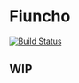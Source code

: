# Fiuncho

[![Build Status](https://travis-ci.com/chponte/fiuncho.svg?token=Gxpcxy8NqxmoyEPxEuR5&branch=dev)](https://travis-ci.com/chponte/fiuncho)

## WIP
